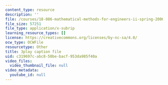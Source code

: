 ```yaml
---
content_type: resource
description: ''
file: /courses/18-086-mathematical-methods-for-engineers-ii-spring-2006/c319697cabc850bebacf953da985f40a_pEuuJ5E7ZS0.vtt
file_size: 57251
file_type: application/x-subrip
learning_resource_types: []
license: https://creativecommons.org/licenses/by-nc-sa/4.0/
ocw_type: OCWFile
resourcetype: Other
title: 3play caption file
uid: c319697c-abc8-50be-bacf-953da985f40a
video_files:
  video_thumbnail_file: null
video_metadata:
  youtube_id: null
---
```

